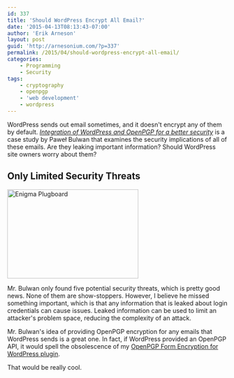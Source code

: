 ```yaml
---
id: 337
title: 'Should WordPress Encrypt All Email?'
date: '2015-04-13T08:13:43-07:00'
author: 'Erik Arneson'
layout: post
guid: 'http://arnesonium.com/?p=337'
permalink: /2015/04/should-wordpress-encrypt-all-email/
categories:
    - Programming
    - Security
tags:
    - cryptography
    - openpgp
    - 'web development'
    - wordpress
---
```


WordPress sends out email sometimes, and it doesn't encrypt any of them by default. <a href="http://buli.waw.pl/wordpress-openpgp-emails/" title="Integration of WordPress and OpenPGP for a better security" target="_blank"><em>Integration of WordPress and OpenPGP for a better security</em></a> is a case study by Paweł Bulwan that examines the security implications of all of these emails. Are they leaking important information? Should WordPress site owners worry about them?
<!--more-->

<h2>Only Limited Security Threats</h2>

<img src="http://arnesonium.com/wp-content/uploads/2014/12/640px-Enigma-plugboard-300x204.jpg#right" alt="Enigma Plugboard" width="300" height="204" class="alignright size-medium wp-image-122" />

Mr. Bulwan only found five potential security threats, which is pretty good news. None of them are show-stoppers. However, I believe he missed something important, which is that any information that is leaked about login credentials can cause issues. Leaked information can be used to limit an attacker's problem space, reducing the complexity of an attack.

Mr. Bulwan's idea of providing OpenPGP encryption for any emails that WordPress sends is a great one. In fact, if WordPress provided an OpenPGP API, it would spell the obsolescence of my <a href="http://arnesonium.com/wordpress-openpgp/" title="OpenPGP Form Encryption for WordPress">OpenPGP Form Encryption for WordPress plugin</a>.

That would be really cool.
